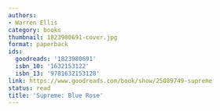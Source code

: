 ```yaml
---
authors:
- Warren Ellis
category: books
thumbnail: 1823980691-cover.jpg
format: paperback
ids:
  goodreads: '1823980691'
  isbn_10: '1632153122'
  isbn_13: '9781632153128'
link: https://www.goodreads.com/book/show/25089749-supreme
status: read
title: 'Supreme: Blue Rose'
---
```

